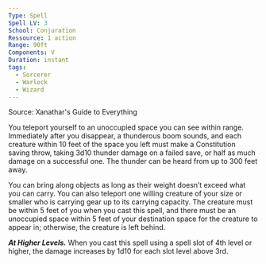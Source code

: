 ```yaml
---
Type: Spell
Spell LV: 3
School: Conjuration
Ressource: 1 action
Range: 90ft
Components: V
Duration: instant
tags:
  - Sorcerer
  - Warlock
  - Wizard
---
```

Source: Xanathar's Guide to Everything

You teleport yourself to an unoccupied space you can see within range. Immediately after you disappear, a thunderous boom sounds, and each creature within 10 feet of the space you left must make a Constitution saving throw, taking 3d10 thunder damage on a failed save, or half as much damage on a successful one. The thunder can be heard from up to 300 feet away.

You can bring along objects as long as their weight doesn’t exceed what you can carry. You can also teleport one willing creature of your size or smaller who is carrying gear up to its carrying capacity. The creature must be within 5 feet of you when you cast this spell, and there must be an unoccupied space within 5 feet of your destination space for the creature to appear in; otherwise, the creature is left behind.

**_At Higher Levels._** When you cast this spell using a spell slot of 4th level or higher, the damage increases by 1d10 for each slot level above 3rd.